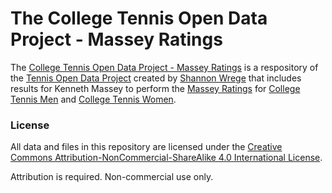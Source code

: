# The College Tennis Open Data Project - Massey Ratings

The [College Tennis Open Data Project - Massey Ratings](https://github.com/TennisOpenData/college-tennis-massey) is a respository of the [Tennis Open Data Project](https://github.com/TennisOpenData) created by [Shannon Wrege](https://github.com/sbwrege2z) that includes results for Kenneth Massey to perform the [Massey Ratings](https://www.masseyratings.com) for [College Tennis Men](https://www.masseyratings.com/ctm2021/ratings) and [College Tennis Women](https://www.masseyratings.com/ctw2021/ratings).

### License

All data and files in this repository are licensed under the [Creative Commons Attribution-NonCommercial-ShareAlike 4.0 International License](http://creativecommons.org/licenses/by-nc-sa/4.0/).

Attribution is required. Non-commercial use only.
